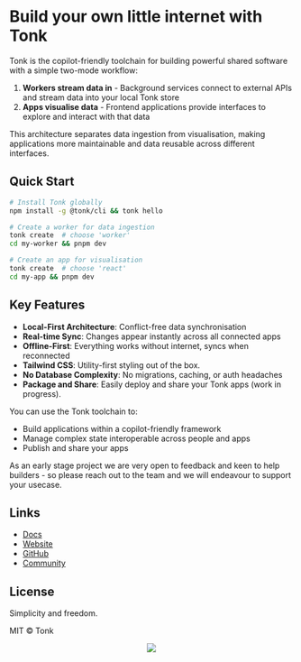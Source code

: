 # Build your own little internet with Tonk

Tonk is the copilot-friendly toolchain for building powerful shared software with a simple two-mode workflow:

1. **Workers stream data in** - Background services connect to external APIs and stream data into your local Tonk store
2. **Apps visualise data** - Frontend applications provide interfaces to explore and interact with that data

This architecture separates data ingestion from visualisation, making applications more maintainable and data reusable across different interfaces.

## Quick Start

```bash
# Install Tonk globally
npm install -g @tonk/cli && tonk hello

# Create a worker for data ingestion
tonk create  # choose 'worker'
cd my-worker && pnpm dev

# Create an app for visualisation  
tonk create  # choose 'react'
cd my-app && pnpm dev
```

## Key Features

- **Local-First Architecture**: Conflict-free data synchronisation
- **Real-time Sync**: Changes appear instantly across all connected apps
- **Offline-First**: Everything works without internet, syncs when reconnected
- **Tailwind CSS**: Utility-first styling out of the box.
- **No Database Complexity**: No migrations, caching, or auth headaches
- **Package and Share**: Easily deploy and share your Tonk apps (work in progress).

You can use the Tonk toolchain to:

- Build applications within a copilot-friendly framework
- Manage complex state interoperable across people and apps
- Publish and share your apps

As an early stage project we are very open to feedback and keen to help builders - so please reach out to the team and we will endeavour to support your usecase.

## Links

- [Docs](https://tonk-labs.github.io/tonk/quickstart.html)
- [Website](https://tonk.xyz)
- [GitHub](https://github.com/tonk-labs/tonk)
- [Community](https://t.me/+9W-4wDR9RcM2NWZk)

## License

Simplicity and freedom.

MIT © Tonk

<p align="center">
  <img src="https://github.com/user-attachments/assets/43586bd7-189e-4f4f-8196-ebe006beb115" />
</p>
